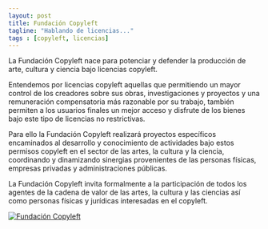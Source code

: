 ```yaml
---
layout: post
title: Fundación Copyleft
tagline: "Hablando de licencias..."
tags : [copyleft, licencias]
---
```


La Fundación Copyleft nace para potenciar y defender la producción de arte, cultura y ciencia bajo licencias copyleft.

Entendemos por licencias copyleft aquellas que permitiendo un mayor control de los creadores sobre sus obras, investigaciones y proyectos y una remuneración compensatoria más razonable por su trabajo, también permiten a los usuarios finales un mejor acceso y disfrute de los bienes bajo este tipo de licencias no restrictivas.

Para ello la Fundación Copyleft realizará proyectos específicos encaminados al desarrollo y conocimiento de actividades bajo estos permisos copyleft en el sector de las artes, la cultura y la ciencia, coordinando y dinamizando sinergias provenientes de las personas físicas, empresas privadas y administraciones públicas.

La Fundación Copyleft invita formalmente a la participación de todos los agentes de la cadena de valor de las artes, la cultura y las ciencias así como personas físicas y jurídicas interesadas en el copyleft.

<a href="http://www.fundacioncopyleft.org" target="_blank"><img src="http://fundacioncopyleft.org/imgs/fundacion-copyleft-01n.gif" alt="Fundación Copyleft" title="Fundación Copyleft" border="0" /></a>